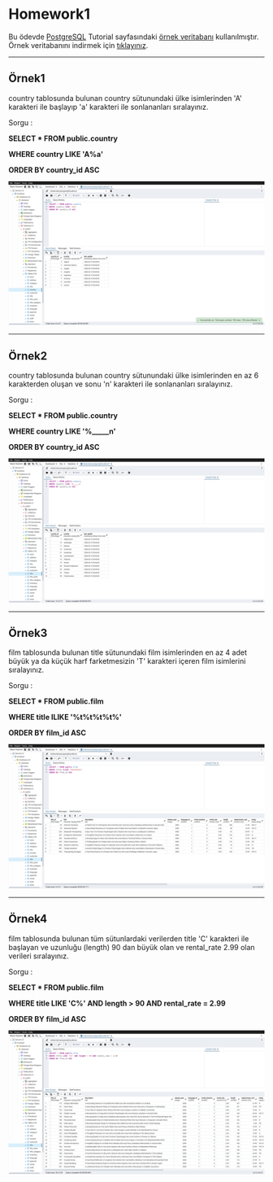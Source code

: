# Homework1

Bu ödevde [PostgreSQL](https://www.postgresqltutorial.com/) Tutorial sayfasındaki [örnek veritabanı](https://www.postgresqltutorial.com/postgresql-getting-started/postgresql-sample-database/) kullanılmıştır.
Örnek veritabanını indirmek için [tıklayınız](https://www.postgresqltutorial.com/wp-content/uploads/2019/05/dvdrental.zip).

------

## Örnek1

country tablosunda bulunan country sütunundaki ülke isimlerinden 'A' karakteri ile başlayıp 'a' karakteri ile sonlananları sıralayınız.

Sorgu : 

**SELECT * FROM public.country**

**WHERE country LIKE 'A%a'**

**ORDER BY country_id ASC**

![Github](assets/answer1.png)

-----

## Örnek2

country tablosunda bulunan country sütunundaki ülke isimlerinden en az 6 karakterden oluşan ve sonu 'n' karakteri ile sonlananları sıralayınız.

Sorgu : 

**SELECT * FROM public.country**

**WHERE country LIKE '%_____n'**

**ORDER BY country_id ASC**

![Github](assets/answer2.png)

-----

## Örnek3

film tablosunda bulunan title sütunundaki film isimlerinden en az 4 adet büyük ya da küçük harf farketmesizin 'T' karakteri içeren film isimlerini sıralayınız.

Sorgu : 

**SELECT * FROM public.film**

**WHERE title ILIKE '%t%t%t%t%'**

**ORDER BY film_id ASC**

![Github](assets/answer3.png)

-----

## Örnek4

film tablosunda bulunan tüm sütunlardaki verilerden title 'C' karakteri ile başlayan ve uzunluğu (length) 90 dan büyük olan ve rental_rate 2.99 olan verileri sıralayınız.

Sorgu : 

**SELECT * FROM public.film**

**WHERE title LIKE 'C%' AND length > 90 AND rental_rate = 2.99**

**ORDER BY film_id ASC**

![Github](assets/answer4.png)